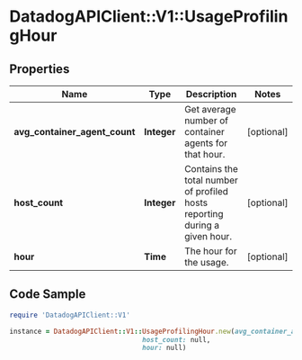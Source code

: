 # DatadogAPIClient::V1::UsageProfilingHour

## Properties

Name | Type | Description | Notes
------------ | ------------- | ------------- | -------------
**avg_container_agent_count** | **Integer** | Get average number of container agents for that hour. | [optional] 
**host_count** | **Integer** | Contains the total number of profiled hosts reporting during a given hour. | [optional] 
**hour** | **Time** | The hour for the usage. | [optional] 

## Code Sample

```ruby
require 'DatadogAPIClient::V1'

instance = DatadogAPIClient::V1::UsageProfilingHour.new(avg_container_agent_count: null,
                                 host_count: null,
                                 hour: null)
```


